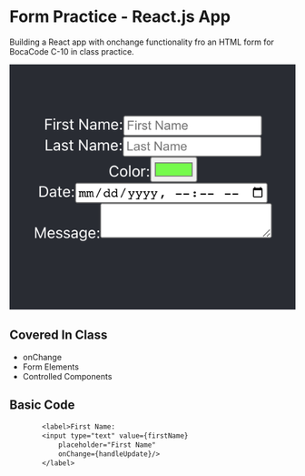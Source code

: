 # Form Practice - React.js App

Building a React app with onchange functionality fro an HTML form for BocaCode C-10 in class practice.

![screenshot](./public/images/screenshot.png)

## Covered In Class
* onChange
* Form Elements
* Controlled Components

## Basic Code
            <label>First Name:
            <input type="text" value={firstName}
                placeholder="First Name"
                onChange={handleUpdate}/>
            </label>

